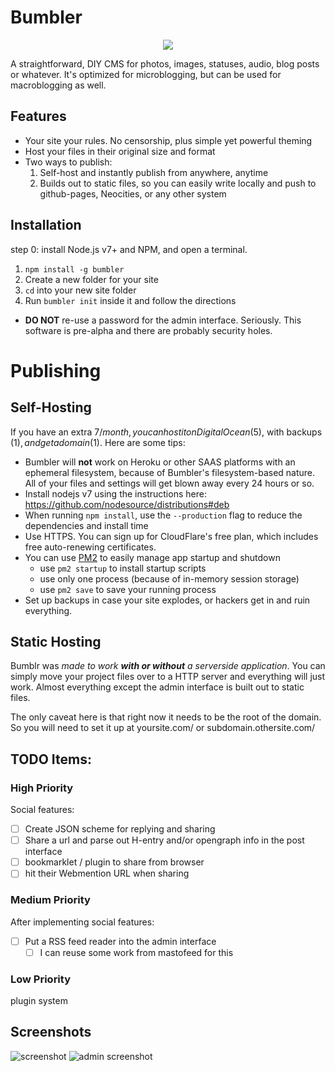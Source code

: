 # Bumbler

<p align="center">
  <img src="https://github.com/fenwick67/bumbler/raw/master/doc/bumbler-text.png"></img>
</p>

A straightforward, DIY CMS for photos, images, statuses, audio, blog posts or whatever.  It's optimized for microblogging, but can be used for macroblogging as well.

## Features

* Your site your rules.  No censorship, plus simple yet powerful theming
* Host your files in their original size and format
* Two ways to publish:
  1. Self-host and instantly publish from anywhere, anytime
  2. Builds out to static files, so you can easily write locally and push to github-pages, Neocities, or any other system

## Installation

step 0: install Node.js v7+ and NPM, and open a terminal.

1. `npm install -g bumbler`
2. Create a new folder for your site
3. `cd` into your new site folder
4. Run `bumbler init` inside it and follow the directions
  - **DO NOT** re-use a password for the admin interface.  Seriously.  This software is pre-alpha and there are probably security holes.

# Publishing

## Self-Hosting

If you have an extra $7/month, you can host it on DigitalOcean ($5), with backups ($1), and get a domain ($1).  Here are some tips:

* Bumbler will **not** work on Heroku or other SAAS platforms with an ephemeral filesystem, because of Bumbler's filesystem-based nature.  All of your files and settings will get blown away every 24 hours or so.
* Install nodejs v7 using the instructions here:  https://github.com/nodesource/distributions#deb
* When running `npm install`, use the `--production` flag to reduce the dependencies and install time
* Use HTTPS.  You can sign up for CloudFlare's free plan, which includes free auto-renewing certificates.
* You can use [PM2](http://pm2.keymetrics.io/) to easily manage app startup and shutdown
  - use `pm2 startup` to install startup scripts
  - use only one process (because of in-memory session storage)
  - use `pm2 save` to save your running process
* Set up backups in case your site explodes, or hackers get in and ruin everything.

## Static Hosting

Bumblr was *made to work **with or without** a serverside application*.  You can simply move your project files over to a HTTP server and everything will just work.  Almost everything except the admin interface is built out to static files.  

The only caveat here is that right now it needs to be the root of the domain.  So you will need to set it up at yoursite.com/ or subdomain.othersite.com/

## TODO Items:

### High Priority

Social features:

* [ ] Create JSON scheme for replying and sharing
* [ ] Share a url and parse out H-entry and/or opengraph info in the post interface
* [ ] bookmarklet / plugin to share from browser
* [ ] hit their Webmention URL when sharing

### Medium Priority

After implementing social features:

* [ ] Put a RSS feed reader into the admin interface
  - [ ] I can reuse some work from mastofeed for this

### Low Priority

plugin system

## Screenshots

![screenshot](https://github.com/fenwick67/bumbler-themes/raw/master/masonry.png)
![admin screenshot](https://github.com/fenwick67/bumbler/raw/master/doc/admin-screenshot.png)
